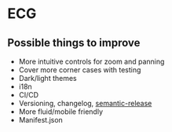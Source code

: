 # ECG

## Possible things to improve

- More intuitive controls for zoom and panning
- Cover more corner cases with testing
- Dark/light themes
- i18n
- CI/CD
- Versioning, changelog, [semantic-release](https://github.com/semantic-release/semantic-release)
- More fluid/mobile friendly
- Manifest.json
